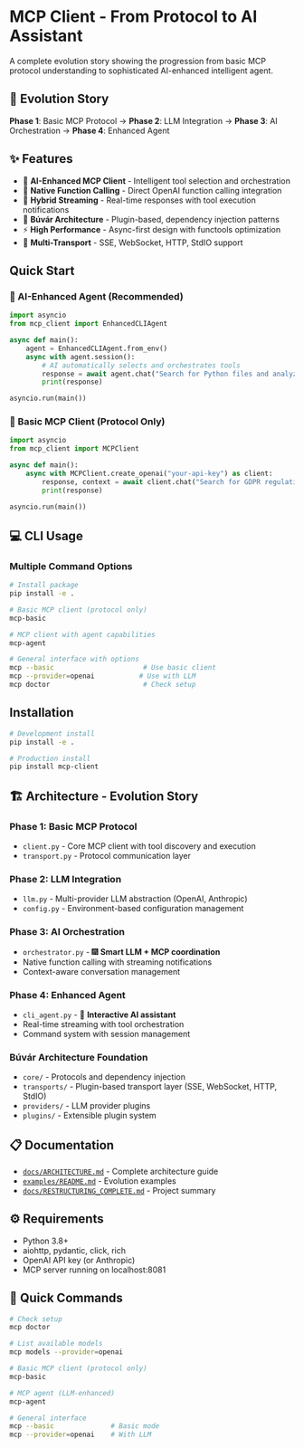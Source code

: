 # MCP Client - From Protocol to AI Assistant

A complete evolution story showing the progression from basic MCP protocol understanding to sophisticated AI-enhanced intelligent agent.

## 🚀 Evolution Story

**Phase 1**: Basic MCP Protocol → **Phase 2**: LLM Integration → **Phase 3**: AI Orchestration → **Phase 4**: Enhanced Agent

## ✨ Features

- 🧠 **AI-Enhanced MCP Client** - Intelligent tool selection and orchestration
- 🔗 **Native Function Calling** - Direct OpenAI function calling integration  
- 🌊 **Hybrid Streaming** - Real-time responses with tool execution notifications
- 🎯 **Búvár Architecture** - Plugin-based, dependency injection patterns
- ⚡ **High Performance** - Async-first design with functools optimization
- 🔧 **Multi-Transport** - SSE, WebSocket, HTTP, StdIO support

## Quick Start

### 🧠 AI-Enhanced Agent (Recommended)
```python
import asyncio
from mcp_client import EnhancedCLIAgent

async def main():
    agent = EnhancedCLIAgent.from_env()
    async with agent.session():
        # AI automatically selects and orchestrates tools
        response = await agent.chat("Search for Python files and analyze their structure")
        print(response)

asyncio.run(main())
```

### 🔧 Basic MCP Client (Protocol Only)
```python
import asyncio
from mcp_client import MCPClient

async def main():
    async with MCPClient.create_openai("your-api-key") as client:
        response, context = await client.chat("Search for GDPR regulations")
        print(response)

asyncio.run(main())
```

## 💻 CLI Usage

### **Multiple Command Options**
```bash
# Install package
pip install -e .

# Basic MCP client (protocol only)
mcp-basic

# MCP client with agent capabilities
mcp-agent

# General interface with options
mcp --basic                      # Use basic client
mcp --provider=openai           # Use with LLM
mcp doctor                       # Check setup
```

## Installation

```bash
# Development install
pip install -e .

# Production install  
pip install mcp-client
```

## 🏗️ Architecture - Evolution Story

### **Phase 1: Basic MCP Protocol**
- `client.py` - Core MCP client with tool discovery and execution
- `transport.py` - Protocol communication layer

### **Phase 2: LLM Integration** 
- `llm.py` - Multi-provider LLM abstraction (OpenAI, Anthropic)
- `config.py` - Environment-based configuration management

### **Phase 3: AI Orchestration**
- `orchestrator.py` - 🎆 **Smart LLM + MCP coordination**
- Native function calling with streaming notifications
- Context-aware conversation management

### **Phase 4: Enhanced Agent**
- `cli_agent.py` - 🤖 **Interactive AI assistant**
- Real-time streaming with tool orchestration
- Command system with session management

### **Búvár Architecture Foundation**
- `core/` - Protocols and dependency injection
- `transports/` - Plugin-based transport layer (SSE, WebSocket, HTTP, StdIO)
- `providers/` - LLM provider plugins
- `plugins/` - Extensible plugin system

## 📋 Documentation

- [`docs/ARCHITECTURE.md`](docs/ARCHITECTURE.md) - Complete architecture guide
- [`examples/README.md`](examples/README.md) - Evolution examples
- [`docs/RESTRUCTURING_COMPLETE.md`](docs/RESTRUCTURING_COMPLETE.md) - Project summary

## ⚙️ Requirements

- Python 3.8+
- aiohttp, pydantic, click, rich
- OpenAI API key (or Anthropic)
- MCP server running on localhost:8081

## 🚀 Quick Commands

```bash
# Check setup
mcp doctor

# List available models  
mcp models --provider=openai

# Basic MCP client (protocol only)
mcp-basic

# MCP agent (LLM-enhanced) 
mcp-agent

# General interface
mcp --basic              # Basic mode
mcp --provider=openai    # With LLM
```
